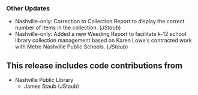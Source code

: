 ### Other Updates
- Nashville-only: Correction to Collection Report to display the correct number of items in the collection. (*JStaub*)
- Nashville-only: Added a new Weeding Report to facilitate k-12 school library collection management based on Karen Lowe's contracted work with Metro Nashville Public Schools. (*JStaub*)

## This release includes code contributions from
- Nashville Public Library
  - James Staub (JStaub)